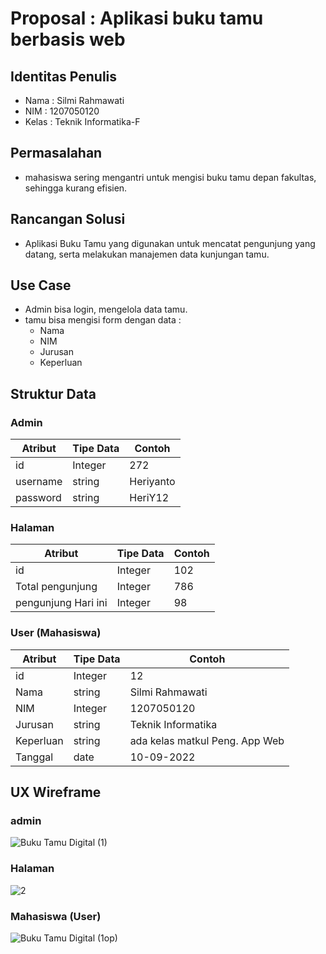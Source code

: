 
# Proposal : Aplikasi buku tamu berbasis web

## Identitas Penulis
- Nama  : Silmi Rahmawati
- NIM   : 1207050120
- Kelas : Teknik Informatika-F

## Permasalahan
- mahasiswa sering mengantri untuk mengisi buku tamu depan fakultas, sehingga kurang efisien. 

## Rancangan Solusi
- Aplikasi Buku Tamu yang digunakan untuk mencatat pengunjung yang datang, serta melakukan manajemen data kunjungan tamu.

## Use Case
- Admin bisa login, mengelola data tamu.
- tamu bisa mengisi form dengan data :
    - Nama
    - NIM
    - Jurusan
    - Keperluan

## Struktur Data
### Admin
|Atribut|Tipe Data|Contoh|
|--|--|--|
|id|Integer|272|
|username|string|Heriyanto|
|password|string|HeriY12|

### Halaman
|Atribut|Tipe Data|Contoh|
|--|--|--|
|id|Integer|102|
|Total pengunjung |Integer|786|
|pengunjung Hari ini |Integer|98|

### User (Mahasiswa)
|Atribut|Tipe Data|Contoh|
|--|--|--|
|id|Integer|12|
|Nama |string |Silmi Rahmawati|
|NIM |Integer|1207050120|
|Jurusan |string|Teknik Informatika|
|Keperluan |string|ada kelas matkul Peng. App Web |
|Tanggal |date|10-09-2022 |

## UX Wireframe
### admin
![Buku Tamu Digital (1)](https://user-images.githubusercontent.com/88075963/189554596-8ca7afdc-c647-44d6-b2ab-cd08a6c254bf.png)

### Halaman
![2](https://user-images.githubusercontent.com/88075963/189537296-5285945d-6a0d-43ce-86fa-e6e38851f39c.png)

### Mahasiswa (User)
![Buku Tamu Digital (1op)](https://user-images.githubusercontent.com/88075963/189537632-71b8edc0-4904-4fa3-9845-f76aa0bd6c20.png)
